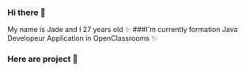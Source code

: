 ### Hi there 👋


My name is Jade and I 27 years old ✨
###I'm currently formation Java Developeur Application in OpenClassrooms ✨ 
### Here are project 👯

